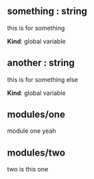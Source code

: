 ## something : string
this is for something

**Kind**: global variable


## another : string
this is for something else

**Kind**: global variable


## modules/one
module one yeah


## modules/two
two is this one


